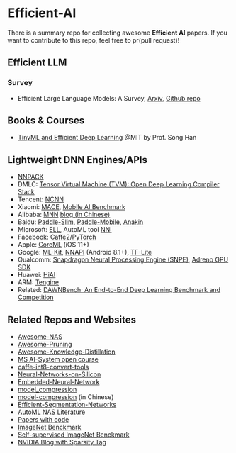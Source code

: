 # Efficient-AI
There is a summary repo for collecting awesome **Efficient AI** papers. If you want to contribute to this repo, feel free to pr(pull request)!

## Efficient LLM

### Survey
-   Efficient Large Language Models: A Survey, [Arxiv](https://arxiv.org/abs/2312.03863), [Github repo](https://github.com/AIoT-MLSys-Lab/Efficient-LLMs-Survey)



## Books & Courses

-   [TinyML and Efficient Deep Learning](https://efficientml.ai/) @MIT by Prof. Song Han

## Lightweight DNN Engines/APIs

-   [NNPACK](https://github.com/Maratyszcza/NNPACK)
-   DMLC: [Tensor Virtual Machine (TVM): Open Deep Learning Compiler Stack](https://github.com/dmlc/tvm)
-   Tencent: [NCNN](https://github.com/Tencent/ncnn)
-   Xiaomi: [MACE](https://github.com/XiaoMi/mace), [Mobile AI Benchmark](https://github.com/XiaoMi/mobile-ai-bench)
-   Alibaba: [MNN](https://github.com/alibaba/MNN) [blog (in Chinese)](https://yq.aliyun.com/articles/707014?spm=a2c4e.11153940.0.0.696d586bavHos1)
-   Baidu: [Paddle-Slim](https://github.com/PaddlePaddle/models/tree/v1.4/PaddleSlim), [Paddle-Mobile](https://github.com/PaddlePaddle/paddle-mobile), [Anakin](https://github.com/PaddlePaddle/Anakin)
-   Microsoft: [ELL](https://microsoft.github.io/ELL/), AutoML tool [NNI](https://github.com/microsoft/nni)
-   Facebook: [Caffe2/PyTorch](https://caffe2.ai/)
-   Apple: [CoreML](https://developer.apple.com/documentation/coreml) (iOS 11+)
-   Google: [ML-Kit](https://developers.google.cn/ml-kit/), [NNAPI](https://developer.android.google.cn/ndk/guides/neuralnetworks/index.html) (Android 8.1+), [TF-Lite](https://tensorflow.google.cn/lite)
-   Qualcomm: [Snapdragon Neural Processing Engine (SNPE)](https://developer.qualcomm.com/software/adreno-gpu-sdk/gpu), [Adreno GPU SDK](https://developer.qualcomm.com/software/adreno-gpu-sdk/gpu)
-   Huawei: [HiAI](https://developer.huawei.com/consumer/cn/hiai)
-   ARM: [Tengine](https://github.com/OAID/Tengine/)
-   Related: [DAWNBench: An End-to-End Deep Learning Benchmark and Competition](https://dawn.cs.stanford.edu//benchmark/index.html)

## Related Repos and Websites

-   [Awesome-NAS](https://github.com/D-X-Y/Awesome-NAS)
-   [Awesome-Pruning](https://github.com/he-y/Awesome-Pruning)
-   [Awesome-Knowledge-Distillation](https://github.com/FLHonker/Awesome-Knowledge-Distillation)
-   [MS AI-System open course](https://github.com/microsoft/AI-System/tree/main/Lectures)
-   [caffe-int8-convert-tools](https://github.com/BUG1989/caffe-int8-convert-tools)
-   [Neural-Networks-on-Silicon](https://github.com/fengbintu/Neural-Networks-on-Silicon)
-   [Embedded-Neural-Network](https://github.com/ZhishengWang/Embedded-Neural-Network)
-   [model_compression](https://github.com/j-marple-dev/model_compression)
-   [model-compression](https://github.com/666DZY666/model-compression) (in Chinese)
-   [Efficient-Segmentation-Networks](https://github.com/xiaoyufenfei/Efficient-Segmentation-Networks)
-   [AutoML NAS Literature](https://www.automl.org/automl/literature-on-neural-architecture-search/)
-   [Papers with code](https://paperswithcode.com/task/network-pruning)
-   [ImageNet Benckmark](https://paperswithcode.com/sota/image-classification-on-imagenet)
-   [Self-supervised ImageNet Benckmark](https://paperswithcode.com/sota/self-supervised-image-classification-on)
-   [NVIDIA Blog with Sparsity Tag](https://developer.nvidia.com/blog/tag/sparsity/)
